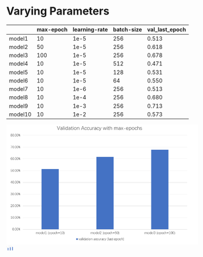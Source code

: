 # Varying Parameters

|           | max-epoch | learning-rate | batch-size |  val_last_epoch  |
|-----------|-----------|---------------|------------|------------------|
| model1    | 10        | 1e-5          | 256        |      0.513       |
| model2    | 50        | 1e-5          | 256        |      0.618       |
| model3    | 100       | 1e-5          | 256        |      0.678       |
| model4    | 10        | 1e-5          | 512        |      0.471       |
| model5    | 10        | 1e-5          | 128        |      0.531       |
| model6    | 10        | 1e-5          | 64         |      0.550       |
| model7    | 10        | 1e-6          | 256        |      0.513       |
| model8    | 10        | 1e-4          | 256        |      0.680       |
| model9    | 10        | 1e-3          | 256        |      0.713       |
| model10   | 10        | 1e-2          | 256        |      0.573       |

![abc](../../imgs/val_acc_max_epoch.png)
<img src="imgs/val_acc_max_epoch.png" width="20">


